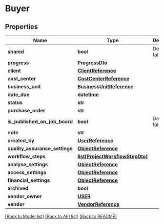 # Buyer

## Properties
Name | Type | Description | Notes
------------ | ------------- | ------------- | -------------
**shared** | **bool** | Default: false | [optional] 
**progress** | [**ProgressDto**](ProgressDto.md) |  | [optional] 
**client** | [**ClientReference**](ClientReference.md) |  | [optional] 
**cost_center** | [**CostCenterReference**](CostCenterReference.md) |  | [optional] 
**business_unit** | [**BusinessUnitReference**](BusinessUnitReference.md) |  | [optional] 
**date_due** | **datetime** |  | [optional] 
**status** | **str** |  | [optional] 
**purchase_order** | **str** |  | [optional] 
**is_published_on_job_board** | **bool** | Default: false | [optional] 
**note** | **str** |  | [optional] 
**created_by** | [**UserReference**](UserReference.md) |  | [optional] 
**quality_assurance_settings** | [**ObjectReference**](ObjectReference.md) |  | [optional] 
**workflow_steps** | [**list[ProjectWorkflowStepDto]**](ProjectWorkflowStepDto.md) |  | [optional] 
**analyse_settings** | [**ObjectReference**](ObjectReference.md) |  | [optional] 
**access_settings** | [**ObjectReference**](ObjectReference.md) |  | [optional] 
**financial_settings** | [**ObjectReference**](ObjectReference.md) |  | [optional] 
**archived** | **bool** |  | [optional] 
**vendor_owner** | [**USER**](USER.md) |  | [optional] 
**vendor** | [**VendorReference**](VendorReference.md) |  | [optional] 

[[Back to Model list]](../README.md#documentation-for-models) [[Back to API list]](../README.md#documentation-for-api-endpoints) [[Back to README]](../README.md)


